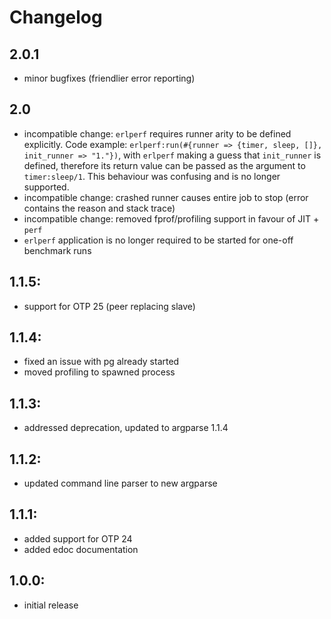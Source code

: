 # Changelog

## 2.0.1
- minor bugfixes (friendlier error reporting)

## 2.0
- incompatible change: `erlperf` requires runner arity to be defined explicitly.
  Code example: `erlperf:run(#{runner => {timer, sleep, []}, init_runner => "1."})`,
  with `erlperf` making a guess that `init_runner` is defined, therefore its return
  value can be passed as the argument to `timer:sleep/1`. This behaviour was confusing
  and is no longer supported.
- incompatible change: crashed runner causes entire job to stop (error contains the
  reason and stack trace)
- incompatible change: removed fprof/profiling support in favour of JIT + `perf`
- `erlperf` application is no longer required to be started for one-off benchmark runs

## 1.1.5:
- support for OTP 25 (peer replacing slave)

## 1.1.4:
- fixed an issue with pg already started
- moved profiling to spawned process

## 1.1.3:
- addressed deprecation, updated to argparse 1.1.4

## 1.1.2:
- updated command line parser to new argparse

## 1.1.1:
- added support for OTP 24
- added edoc documentation

## 1.0.0:
- initial release
